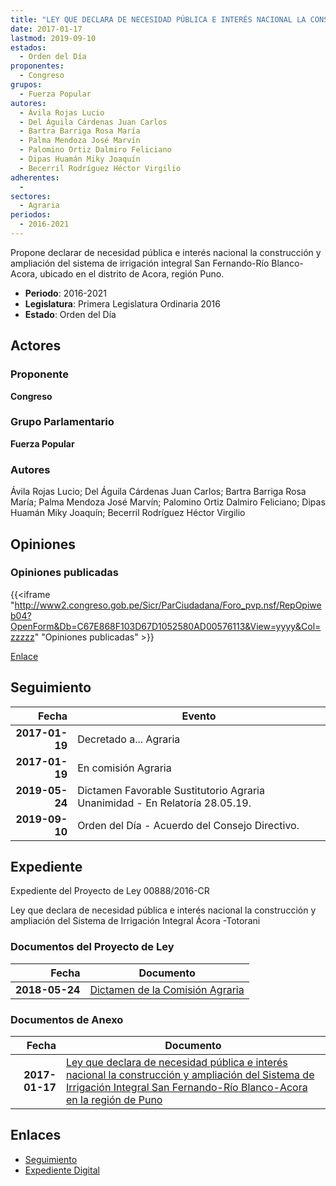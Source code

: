 ```yaml
---
title: "LEY QUE DECLARA DE NECESIDAD PÚBLICA E INTERÉS NACIONAL LA CONSTRUCCIÓN Y AMPLIACIÓN DEL SISTEMA DE IRRIGACIÓN INTEGRAL SAN FERNANDO-RIO BLANCO ACORA EN LA REGIÓN PUNO"
date: 2017-01-17
lastmod: 2019-09-10
estados: 
  - Orden del Día
proponentes: 
  - Congreso
grupos: 
  - Fuerza Popular
autores: 
  - Ávila Rojas Lucio
  - Del Águila Cárdenas Juan Carlos
  - Bartra Barriga Rosa María
  - Palma Mendoza José Marvín
  - Palomino Ortiz Dalmiro Feliciano
  - Dipas Huamán Miky Joaquín
  - Becerril Rodríguez Héctor Virgilio
adherentes: 
  - 
sectores: 
  - Agraria
periodos: 
  - 2016-2021
---
```


Propone declarar de necesidad pública e interés nacional la construcción y ampliación del sistema de irrigación integral San Fernando-Río Blanco-Acora, ubicado en el distrito de Acora, región Puno.

- **Periodo**: 2016-2021
- **Legislatura**: Primera Legislatura Ordinaria 2016
- **Estado**: Orden del Día

## Actores

### Proponente

**Congreso**

### Grupo Parlamentario

**Fuerza Popular**

### Autores

Ávila Rojas Lucio; Del Águila Cárdenas Juan Carlos; Bartra Barriga Rosa María; Palma Mendoza José Marvín; Palomino Ortiz Dalmiro Feliciano; Dipas Huamán Miky Joaquín; Becerril Rodríguez Héctor Virgilio


## Opiniones

### Opiniones publicadas

{{<iframe "http://www2.congreso.gob.pe/Sicr/ParCiudadana/Foro_pvp.nsf/RepOpiweb04?OpenForm&Db=C67E868F103D67D1052580AD00576113&View=yyyy&Col=zzzzz" "Opiniones publicadas" >}}

[Enlace](http://www2.congreso.gob.pe/Sicr/ParCiudadana/Foro_pvp.nsf/RepOpiweb04?OpenForm&Db=C67E868F103D67D1052580AD00576113&View=yyyy&Col=zzzzz)

## Seguimiento

| Fecha | Evento |
|------:|--------|
| **2017-01-19** | Decretado a... Agraria|
| **2017-01-19** | En comisión Agraria|
| **2019-05-24** | Dictamen Favorable Sustitutorio Agraria Unanimidad - En Relatoría 28.05.19.|
| **2019-09-10** | Orden del Día - Acuerdo del Consejo Directivo.|


## Expediente

Expediente del Proyecto de Ley 00888/2016-CR

Ley que declara de necesidad pública e interés nacional la construcción y ampliación del Sistema de Irrigación Integral Ácora -Totorani


### Documentos del Proyecto de Ley

| Fecha | Documento |
|------:|--------|
| **2018-05-24** | [Dictamen de la Comisión Agraria](http://www.leyes.congreso.gob.pe/Documentos/2016_2021/Dictamenes/Proyectos_de_Ley/00888DC01MAY20190524.pdf) |

### Documentos de Anexo

| Fecha | Documento |
|------:|--------|
| **2017-01-17** | [Ley que declara de necesidad pública e interés nacional la construcción y ampliación del Sistema de Irrigación Integral San Fernando-Río Blanco-Acora en la región de Puno](http://www.leyes.congreso.gob.pe/Documentos/2016_2021/Proyectos_de_Ley_y_de_Resoluciones_Legislativas/PL0088820170117.pdf) |

## Enlaces 

- [Seguimiento](http://www2.congreso.gob.pe/Sicr/TraDocEstProc/CLProLey2016.nsf/f7fff46988ca05b1052578e100829cc7/fb14bd4d9ddcb799052580ab0074f00a?OpenDocument)
- [Expediente Digital](http://www2.congreso.gob.pe/Sicr/TraDocEstProc/CLProLey2016.nsf/f7fff46988ca05b1052578e100829cc7/fb14bd4d9ddcb799052580ab0074f00a?OpenDocument&Click=05257FB7005EB655.eb71d0cf91d8294e05256cdf006b5706/$Body/0.1C6C)
